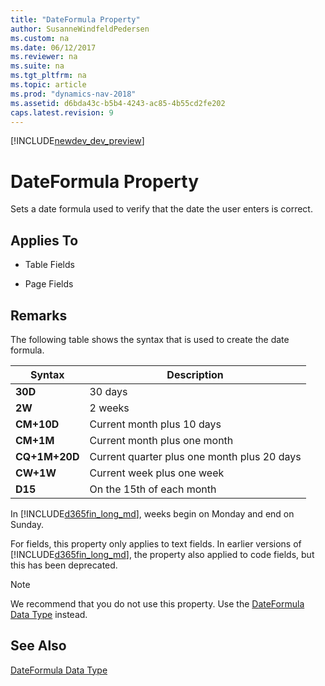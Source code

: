 ```yaml
---
title: "DateFormula Property"
author: SusanneWindfeldPedersen
ms.custom: na
ms.date: 06/12/2017
ms.reviewer: na
ms.suite: na
ms.tgt_pltfrm: na
ms.topic: article
ms.prod: "dynamics-nav-2018"
ms.assetid: d6bda43c-b5b4-4243-ac85-4b55cd2fe202
caps.latest.revision: 9
---
```


[!INCLUDE[newdev_dev_preview](../includes/newdev_dev_preview.md)]

# DateFormula Property
Sets a date formula used to verify that the date the user enters is correct.  

## Applies To  

-   Table Fields  

-   Page Fields  

## Remarks  
 The following table shows the syntax that is used to create the date formula.  

|Syntax|Description|  
|------------|---------------------------------------|  
|**30D**|30 days|  
|**2W**|2 weeks|  
|**CM+10D**|Current month plus 10 days|  
|**CM+1M**|Current month plus one month|  
|**CQ+1M+20D**|Current quarter plus one month plus 20 days|  
|**CW+1W**|Current week plus one week|  
|**D15**|On the 15th of each month|  

 In [!INCLUDE[d365fin_long_md](../includes/d365fin_long_md.md)], weeks begin on Monday and end on Sunday.  

 For fields, this property only applies to text fields. In earlier versions of [!INCLUDE[d365fin_long_md](../includes/d365fin_long_md.md)], the property also applied to code fields, but this has been deprecated.

> [!NOTE]  
>  We recommend that you do not use this property. Use the [DateFormula Data Type](../datatypes/devenv-date-formula-data-type.md) instead.  

## See Also  
 [DateFormula Data Type](../datatypes/devenv-date-formula-data-type.md)
